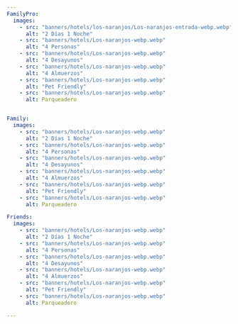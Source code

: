 ```yaml
---
FamilyPro:
  images:
    - src: "banners/hotels/los-naranjos/Los-naranjos-entrada-webp.webp"
      alt: "2 Días 1 Noche"
    - src: "banners/hotels/Los-naranjos-webp.webp"
      alt: "4 Personas"
    - src: "banners/hotels/Los-naranjos-webp.webp"
      alt: "4 Desayunos"
    - src: "banners/hotels/Los-naranjos-webp.webp"
      alt: "4 Almuerzos"
    - src: "banners/hotels/Los-naranjos-webp.webp"
      alt: "Pet Friendly"
    - src: "banners/hotels/Los-naranjos-webp.webp"
      alt: Parqueadero


Family:
  images:
    - src: "banners/hotels/Los-naranjos-webp.webp"
      alt: "2 Días 1 Noche"
    - src: "banners/hotels/Los-naranjos-webp.webp"
      alt: "4 Personas"
    - src: "banners/hotels/Los-naranjos-webp.webp"
      alt: "4 Desayunos"
    - src: "banners/hotels/Los-naranjos-webp.webp"
      alt: "4 Almuerzos"
    - src: "banners/hotels/Los-naranjos-webp.webp"
      alt: "Pet Friendly"
    - src: "banners/hotels/Los-naranjos-webp.webp"
      alt: Parqueadero

Friends:
  images:
    - src: "banners/hotels/Los-naranjos-webp.webp"
      alt: "2 Días 1 Noche"
    - src: "banners/hotels/Los-naranjos-webp.webp"
      alt: "4 Personas"
    - src: "banners/hotels/Los-naranjos-webp.webp"
      alt: "4 Desayunos"
    - src: "banners/hotels/Los-naranjos-webp.webp"
      alt: "4 Almuerzos"
    - src: "banners/hotels/Los-naranjos-webp.webp"
      alt: "Pet Friendly"
    - src: "banners/hotels/Los-naranjos-webp.webp"
      alt: Parqueadero

---
```



